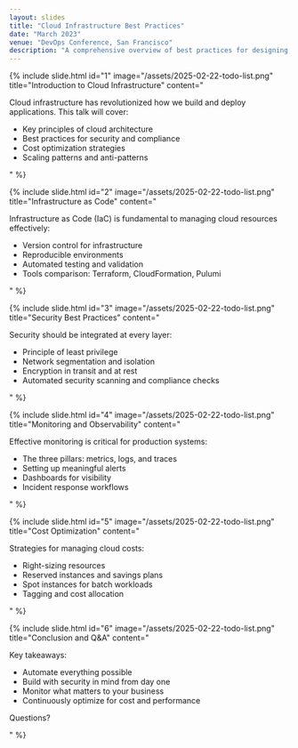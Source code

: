 ```yaml
---
layout: slides
title: "Cloud Infrastructure Best Practices"
date: "March 2023"
venue: "DevOps Conference, San Francisco"
description: "A comprehensive overview of best practices for designing, implementing, and maintaining cloud infrastructure at scale. This talk covers key principles, common pitfalls, and practical strategies for optimizing cloud resources."
---
```


{% include slide.html 
  id="1" 
  image="/assets/2025-02-22-todo-list.png" 
  title="Introduction to Cloud Infrastructure" 
  content="<p>Cloud infrastructure has revolutionized how we build and deploy applications. This talk will cover:</p>
  <ul>
    <li>Key principles of cloud architecture</li>
    <li>Best practices for security and compliance</li>
    <li>Cost optimization strategies</li>
    <li>Scaling patterns and anti-patterns</li>
  </ul>" 
%}

{% include slide.html 
  id="2" 
  image="/assets/2025-02-22-todo-list.png" 
  title="Infrastructure as Code" 
  content="<p>Infrastructure as Code (IaC) is fundamental to managing cloud resources effectively:</p>
  <ul>
    <li>Version control for infrastructure</li>
    <li>Reproducible environments</li>
    <li>Automated testing and validation</li>
    <li>Tools comparison: Terraform, CloudFormation, Pulumi</li>
  </ul>" 
%}

{% include slide.html 
  id="3" 
  image="/assets/2025-02-22-todo-list.png" 
  title="Security Best Practices" 
  content="<p>Security should be integrated at every layer:</p>
  <ul>
    <li>Principle of least privilege</li>
    <li>Network segmentation and isolation</li>
    <li>Encryption in transit and at rest</li>
    <li>Automated security scanning and compliance checks</li>
  </ul>" 
%}

{% include slide.html 
  id="4" 
  image="/assets/2025-02-22-todo-list.png" 
  title="Monitoring and Observability" 
  content="<p>Effective monitoring is critical for production systems:</p>
  <ul>
    <li>The three pillars: metrics, logs, and traces</li>
    <li>Setting up meaningful alerts</li>
    <li>Dashboards for visibility</li>
    <li>Incident response workflows</li>
  </ul>" 
%}

{% include slide.html 
  id="5" 
  image="/assets/2025-02-22-todo-list.png" 
  title="Cost Optimization" 
  content="<p>Strategies for managing cloud costs:</p>
  <ul>
    <li>Right-sizing resources</li>
    <li>Reserved instances and savings plans</li>
    <li>Spot instances for batch workloads</li>
    <li>Tagging and cost allocation</li>
  </ul>" 
%}

{% include slide.html 
  id="6" 
  image="/assets/2025-02-22-todo-list.png" 
  title="Conclusion and Q&A" 
  content="<p>Key takeaways:</p>
  <ul>
    <li>Automate everything possible</li>
    <li>Build with security in mind from day one</li>
    <li>Monitor what matters to your business</li>
    <li>Continuously optimize for cost and performance</li>
  </ul>
  <p>Questions?</p>" 
%} 